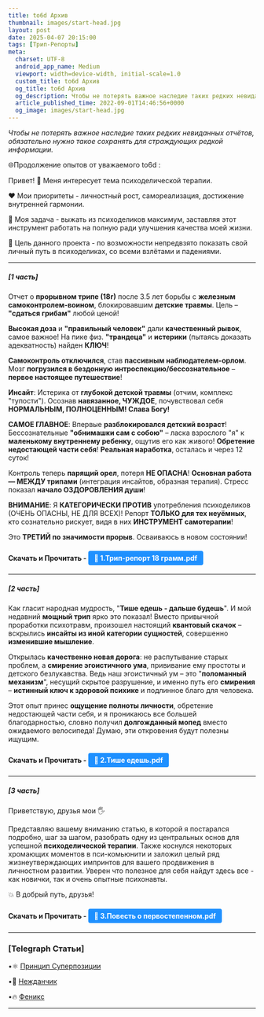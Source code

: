 ```yaml
---
title: to6d Архив
thumbnail: images/start-head.jpg
layout: post
date: 2025-04-07 20:15:00
tags: [Трип-Репорты]
meta:
  charset: UTF-8
  android_app_name: Medium
  viewport: width=device-width, initial-scale=1.0
  custom_title: to6d Архив
  og_title: to6d Архив
  og_description: Чтобы не потерять важное наследие таких редких невиданных отчётов, обязательно нужно такое сохранять для страждующих редкой информации.
  article_published_time: 2022-09-01T14:46:56+0000
  og_image: images/start-head.jpg
---
```



_Чтобы не потерять важное наследие таких редких невиданных отчётов, обязательно нужно такое сохранять для страждующих редкой информации._


🌐Продолжение опытов от уважаемого to6d : 

Привет! 🤟 Меня интересует тема психоделической терапии. 

❤️ Мои приоритеты - личностный рост, самореализация,  достижение внутренней гармонии. 

🔸 Моя задача - выжать из психоделиков максимум, заставляя этот инструмент работать на полную ради улучшения качества моей жизни. 

🔸 Цель данного проекта - по возможности непредвзято показать свой личный путь в психоделиках, со всеми взлётами и падениями.

---

##### [1 часть]

Отчет о **прорывном трипе (18г)** после 3.5 лет борьбы с **железным самоконтролем-воином**, блокировавшим **детские травмы**. Цель – **"сдаться грибам"** любой ценой!

**Высокая доза** и **"правильный человек"** дали **качественный рывок**, самое важное! На пике физ. **"трандеца"** и **истерики** (пытаясь доказать адекватность) найден **КЛЮЧ**!

**Самоконтроль отключился**, став **пассивным наблюдателем-орлом**. Мозг **погрузился в бездонную интроспекцию/бессознательное** – **первое настоящее путешествие**!

**Инсайт**: Истерика от **глубокой детской травмы** (отчим, комплекс "тупости"). Осознав **навязанное, ЧУЖДОЕ**, почувствовал себя **НОРМАЛЬНЫМ, ПОЛНОЦЕННЫМ! Слава Богу!**

**САМОЕ ГЛАВНОЕ**: Впервые **разблокировался детский возраст**! Бессознательные **"обнимашки сам с собою"** – ласка взрослого "я" к **маленькому внутреннему ребенку**, ощутив его как живого! **Обретение недостающей части себя**! **Реальная наработка**, осталась и через 12 суток!

Контроль теперь **парящий орел**, потеря **НЕ ОПАСНА**! **Основная работа — МЕЖДУ трипами** (интеграция инсайтов, образная терапия). Стресс показал **начало ОЗДОРОВЛЕНИЯ души**!

**ВНИМАНИЕ**: Я **КАТЕГОРИЧЕСКИ ПРОТИВ** употребления психоделиков (ОЧЕНЬ ОПАСНЫ, НЕ ДЛЯ ВСЕХ)! Репорт **ТОЛЬКО для тех неуёмных**, кто сознательно рискует, видя в них **ИНСТРУМЕНТ самотерапии**!

Это **ТРЕТИЙ по значимости прорыв**. Осваиваюсь в новом состоянии!


#### Скачать и Прочитать - <a href="/documents/1.Трип-репорт%2018%20грамм.pdf" style="display: inline-block; padding: 6px 12px; background-color: #1E90FF; color: white; text-decoration: none; border-radius: 4px;">📄 1.Трип-репорт 18 грамм.pdf</a>

---

##### [2 часть] 

Как гласит народная мудрость, "**Тише едешь - дальше будешь**". И мой недавний **мощный трип** ярко это показал! Вместо привычной проработки психотравм, произошел настоящий **квантовый скачок** – вскрылись **инсайты из иной категории сущностей**, совершенно **изменившие мышление**.

Открылась **качественно новая дорога**: не распутывание старых проблем, а **смирение эгоистичного ума**, прививание ему простоты и детского безлукавства. Ведь наш эгоистичный ум – это "**поломанный механизм**", несущий скрытое разрушение, и именно путь его **смирения** – **истинный ключ к здоровой психике** и подлинное благо для человека.

Этот опыт принес **ощущение полноты личности**, обретение недостающей части себя, и я проникаюсь все большей благодарностью, словно получил **долгожданный мопед** вместо ожидаемого велосипеда! Думаю, эти откровения будут полезны ищущим.

#### Скачать и Прочитать - <a href="/documents/2.Тише%20едешь.pdf" style="display: inline-block; padding: 6px 12px; background-color: #1E90FF; color: white; text-decoration: none; border-radius: 4px;">📄 2.Тише едешь.pdf</a>

---

##### [3 часть]
Приветствую, друзья мои 🖐

Представляю вашему вниманию статью, в которой я постарался подробно, шаг за шагом, разобрать одну из центральных основ для успешной **психоделической терапии**. Также коснулся некоторых хромающих моментов в пси-комьюнити и заложил целый ряд жизнеутверждающих импринтов для вашего продвижения в личностном развитии. 
Уверен что полезное для себя найдут здесь все - как новички, так и очень опытные психонавты. 

💥 В добрый путь, друзья!


#### Скачать и Прочитать - <a href="/documents/3.Повесть%20о%20первостепенном.pdf" style="display: inline-block; padding: 6px 12px; background-color: #1E90FF; color: white; text-decoration: none; border-radius: 4px;">📄 3.Повесть о первостепенном.pdf</a>

---

### [Telegraph Статьи]

•⚛️ [Принцип Суперпозиции](https://telegra.ph/Princip-Superpozicii-01-10)

•🎲 [Нежданчик](https://telegra.ph/Nezhdanchik-01-21)

•🔥 [Феникс](https://telegra.ph/Feniks-01-21-3)

---